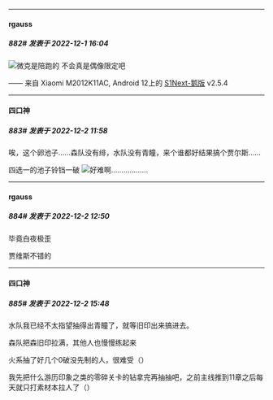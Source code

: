 

*****

####  rgauss  
##### 882#       发表于 2022-12-1 16:04

<img src="https://p.sda1.dev/8/81f317333299e9cf6ffe719d0285c11d/CMP_20221201160331455.jpg" referrerpolicy="no-referrer">微克是陪跑的 不会真是偶像限定吧

—— 来自 Xiaomi M2012K11AC, Android 12上的 [S1Next-鹅版](https://github.com/ykrank/S1-Next/releases) v2.5.4



*****

####  四口神  
##### 883#       发表于 2022-12-2 11:58

唉，这个卵池子……森队没有绯，水队没有青瞳，来个谁都好结果搞个贾尔斯……

四选一的池子铃铛一破
<img src="https://static.saraba1st.com/image/smiley/face2017/068.png" referrerpolicy="no-referrer">好难啊………………



*****

####  rgauss  
##### 884#       发表于 2022-12-2 12:50

毕竟白夜极歪

贾维斯不错的 



*****

####  四口神  
##### 885#       发表于 2022-12-2 15:48

水队我已经不太指望抽得出青瞳了，就等旧印出来搞进去。

森队把森旧印拉满，其他人也慢慢练起来

火系抽了好几个0破没先制的人，很难受（）

我先把什么游历印象之类的零碎关卡的钻拿完再抽抽吧，之前主线推到11章之后每天就只打素材本拉人了（）

